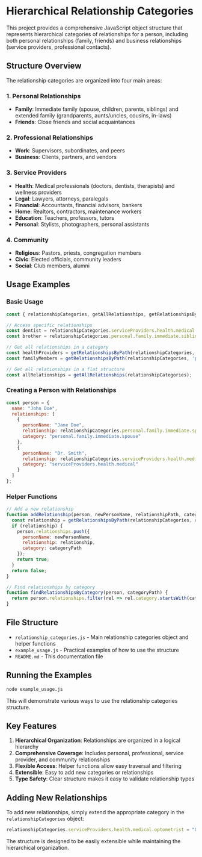 # Hierarchical Relationship Categories

This project provides a comprehensive JavaScript object structure that represents hierarchical categories of relationships for a person, including both personal relationships (family, friends) and business relationships (service providers, professional contacts).

## Structure Overview

The relationship categories are organized into four main areas:

### 1. Personal Relationships
- **Family**: Immediate family (spouse, children, parents, siblings) and extended family (grandparents, aunts/uncles, cousins, in-laws)
- **Friends**: Close friends and social acquaintances

### 2. Professional Relationships
- **Work**: Supervisors, subordinates, and peers
- **Business**: Clients, partners, and vendors

### 3. Service Providers
- **Health**: Medical professionals (doctors, dentists, therapists) and wellness providers
- **Legal**: Lawyers, attorneys, paralegals
- **Financial**: Accountants, financial advisors, bankers
- **Home**: Realtors, contractors, maintenance workers
- **Education**: Teachers, professors, tutors
- **Personal**: Stylists, photographers, personal assistants

### 4. Community
- **Religious**: Pastors, priests, congregation members
- **Civic**: Elected officials, community leaders
- **Social**: Club members, alumni

## Usage Examples

### Basic Usage

```javascript
const { relationshipCategories, getAllRelationships, getRelationshipsByPath } = require('./relationship_categories.js');

// Access specific relationships
const dentist = relationshipCategories.serviceProviders.health.medical.dentist;
const brother = relationshipCategories.personal.family.immediate.siblings.brother;

// Get all relationships in a category
const healthProviders = getRelationshipsByPath(relationshipCategories, 'serviceProviders.health');
const familyMembers = getRelationshipsByPath(relationshipCategories, 'personal.family');

// Get all relationships in a flat structure
const allRelationships = getAllRelationships(relationshipCategories);
```

### Creating a Person with Relationships

```javascript
const person = {
  name: "John Doe",
  relationships: [
    {
      personName: "Jane Doe",
      relationship: relationshipCategories.personal.family.immediate.spouse.wife,
      category: "personal.family.immediate.spouse"
    },
    {
      personName: "Dr. Smith",
      relationship: relationshipCategories.serviceProviders.health.medical.dentist,
      category: "serviceProviders.health.medical"
    }
  ]
};
```

### Helper Functions

```javascript
// Add a new relationship
function addRelationship(person, newPersonName, relationshipPath, categoryPath) {
  const relationship = getRelationshipsByPath(relationshipCategories, relationshipPath);
  if (relationship) {
    person.relationships.push({
      personName: newPersonName,
      relationship: relationship,
      category: categoryPath
    });
    return true;
  }
  return false;
}

// Find relationships by category
function findRelationshipsByCategory(person, categoryPath) {
  return person.relationships.filter(rel => rel.category.startsWith(categoryPath));
}
```

## File Structure

- `relationship_categories.js` - Main relationship categories object and helper functions
- `example_usage.js` - Practical examples of how to use the structure
- `README.md` - This documentation file

## Running the Examples

```bash
node example_usage.js
```

This will demonstrate various ways to use the relationship categories structure.

## Key Features

1. **Hierarchical Organization**: Relationships are organized in a logical hierarchy
2. **Comprehensive Coverage**: Includes personal, professional, service provider, and community relationships
3. **Flexible Access**: Helper functions allow easy traversal and filtering
4. **Extensible**: Easy to add new categories or relationships
5. **Type Safety**: Clear structure makes it easy to validate relationship types

## Adding New Relationships

To add new relationships, simply extend the appropriate category in the `relationshipCategories` object:

```javascript
relationshipCategories.serviceProviders.health.medical.optometrist = "Optometrist";
```

The structure is designed to be easily extensible while maintaining the hierarchical organization. 
